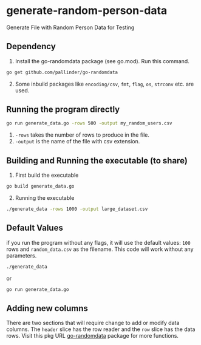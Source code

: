 # generate-random-person-data
Generate File with Random Person Data for Testing

## Dependency 
1. Install the go-randomdata package (see go.mod). Run this command.
```bash
go get github.com/pallinder/go-randomdata
```
2. Some inbuild packages like `encoding/csv`, `fmt`, `flag`, `os`, `strconv` etc. are used.
## Running the program directly 
```bash
go run generate_data.go -rows 500 -output my_random_users.csv
```
1. `-rows` takes the number of rows to produce in the file.
2. `-output` is the name of the file with csv extension.

## Building and Running the executable (to share)

1. First build the executable 
```bash
go build generate_data.go
```
2. Running the executable

```bash
./generate_data -rows 1000 -output large_dataset.csv
```

## Default Values
if you run the program without any flags, it will use the default values: `100` rows and `random_data.csv` as the filename.
This code will work without any parameters.
```bash
./generate_data
```
or
```bash
go run generate_data.go
```

## Adding new columns
There are two sections that will require change to add or modify data columns. The `header` slice has the row reader and the `row` slice has the data rows.
Visit this pkg URL [go-randomdata](https://pkg.go.dev/github.com/grandper/go-randomdata) package for more functions.